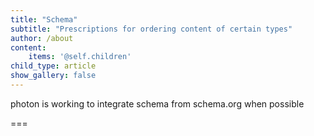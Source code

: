 ```yaml
---
title: "Schema"
subtitle: "Prescriptions for ordering content of certain types"
author: /about
content:
    items: '@self.children'
child_type: article
show_gallery: false
---
```


photon is working to integrate schema from schema.org when possible

===

